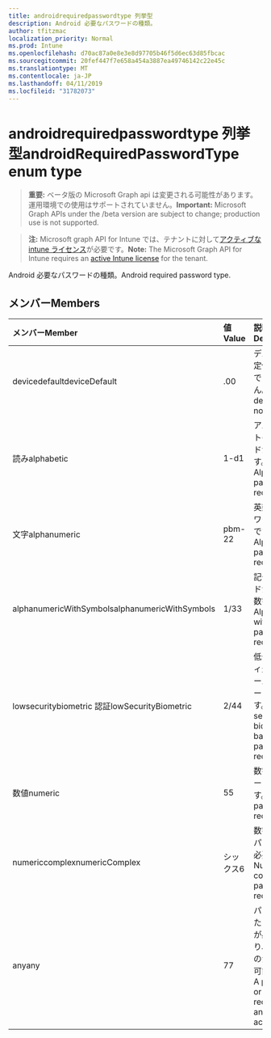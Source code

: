 ```yaml
---
title: androidrequiredpasswordtype 列挙型
description: Android 必要なパスワードの種類。
author: tfitzmac
localization_priority: Normal
ms.prod: Intune
ms.openlocfilehash: d70ac87a0e8e3e8d97705b46f5d6ec63d85fbcac
ms.sourcegitcommit: 20fef447f7e658a454a3887ea49746142c22e45c
ms.translationtype: MT
ms.contentlocale: ja-JP
ms.lasthandoff: 04/11/2019
ms.locfileid: "31782073"
---
```

# <a name="androidrequiredpasswordtype-enum-type"></a><span data-ttu-id="bcd53-103">androidrequiredpasswordtype 列挙型</span><span class="sxs-lookup"><span data-stu-id="bcd53-103">androidRequiredPasswordType enum type</span></span>

> <span data-ttu-id="bcd53-104">**重要:** ベータ版の Microsoft Graph api は変更される可能性があります。運用環境での使用はサポートされていません。</span><span class="sxs-lookup"><span data-stu-id="bcd53-104">**Important:** Microsoft Graph APIs under the /beta version are subject to change; production use is not supported.</span></span>

> <span data-ttu-id="bcd53-105">**注:** Microsoft graph API for Intune では、テナントに対して[アクティブな intune ライセンス](https://go.microsoft.com/fwlink/?linkid=839381)が必要です。</span><span class="sxs-lookup"><span data-stu-id="bcd53-105">**Note:** The Microsoft Graph API for Intune requires an [active Intune license](https://go.microsoft.com/fwlink/?linkid=839381) for the tenant.</span></span>

<span data-ttu-id="bcd53-106">Android 必要なパスワードの種類。</span><span class="sxs-lookup"><span data-stu-id="bcd53-106">Android required password type.</span></span>

## <a name="members"></a><span data-ttu-id="bcd53-107">メンバー</span><span class="sxs-lookup"><span data-stu-id="bcd53-107">Members</span></span>
|<span data-ttu-id="bcd53-108">メンバー</span><span class="sxs-lookup"><span data-stu-id="bcd53-108">Member</span></span>|<span data-ttu-id="bcd53-109">値</span><span class="sxs-lookup"><span data-stu-id="bcd53-109">Value</span></span>|<span data-ttu-id="bcd53-110">説明</span><span class="sxs-lookup"><span data-stu-id="bcd53-110">Description</span></span>|
|:---|:---|:---|
|<span data-ttu-id="bcd53-111">devicedefault</span><span class="sxs-lookup"><span data-stu-id="bcd53-111">deviceDefault</span></span>|<span data-ttu-id="bcd53-112">.0</span><span class="sxs-lookup"><span data-stu-id="bcd53-112">0</span></span>|<span data-ttu-id="bcd53-113">デバイスの既定値。意図的ではありません。</span><span class="sxs-lookup"><span data-stu-id="bcd53-113">Device default value, no intent.</span></span>|
|<span data-ttu-id="bcd53-114">読み</span><span class="sxs-lookup"><span data-stu-id="bcd53-114">alphabetic</span></span>|<span data-ttu-id="bcd53-115">1-d</span><span class="sxs-lookup"><span data-stu-id="bcd53-115">1</span></span>|<span data-ttu-id="bcd53-116">アルファベットのパスワードが必要です。</span><span class="sxs-lookup"><span data-stu-id="bcd53-116">Alphabetic password required.</span></span>|
|<span data-ttu-id="bcd53-117">文字</span><span class="sxs-lookup"><span data-stu-id="bcd53-117">alphanumeric</span></span>|<span data-ttu-id="bcd53-118">pbm-2</span><span class="sxs-lookup"><span data-stu-id="bcd53-118">2</span></span>|<span data-ttu-id="bcd53-119">英数字のパスワードが必要です。</span><span class="sxs-lookup"><span data-stu-id="bcd53-119">Alphanumeric password required.</span></span>|
|<span data-ttu-id="bcd53-120">alphanumericWithSymbols</span><span class="sxs-lookup"><span data-stu-id="bcd53-120">alphanumericWithSymbols</span></span>|<span data-ttu-id="bcd53-121">1/3</span><span class="sxs-lookup"><span data-stu-id="bcd53-121">3</span></span>|<span data-ttu-id="bcd53-122">記号パスワードが必要な英数字。</span><span class="sxs-lookup"><span data-stu-id="bcd53-122">Alphanumeric with symbols password required.</span></span>|
|<span data-ttu-id="bcd53-123">lowsecuritybiometric 認証</span><span class="sxs-lookup"><span data-stu-id="bcd53-123">lowSecurityBiometric</span></span>|<span data-ttu-id="bcd53-124">2/4</span><span class="sxs-lookup"><span data-stu-id="bcd53-124">4</span></span>|<span data-ttu-id="bcd53-125">低セキュリティ生体認証ベースのパスワードが必要です。</span><span class="sxs-lookup"><span data-stu-id="bcd53-125">Low security biometrics based password required.</span></span>|
|<span data-ttu-id="bcd53-126">数値</span><span class="sxs-lookup"><span data-stu-id="bcd53-126">numeric</span></span>|<span data-ttu-id="bcd53-127">5</span><span class="sxs-lookup"><span data-stu-id="bcd53-127">5</span></span>|<span data-ttu-id="bcd53-128">数字のパスワードが必要です。</span><span class="sxs-lookup"><span data-stu-id="bcd53-128">Numeric password required.</span></span>|
|<span data-ttu-id="bcd53-129">numericcomplex</span><span class="sxs-lookup"><span data-stu-id="bcd53-129">numericComplex</span></span>|<span data-ttu-id="bcd53-130">シックス</span><span class="sxs-lookup"><span data-stu-id="bcd53-130">6</span></span>|<span data-ttu-id="bcd53-131">数字の複雑なパスワードが必要です。</span><span class="sxs-lookup"><span data-stu-id="bcd53-131">Numeric complex password required.</span></span>|
|<span data-ttu-id="bcd53-132">any</span><span class="sxs-lookup"><span data-stu-id="bcd53-132">any</span></span>|<span data-ttu-id="bcd53-133">7</span><span class="sxs-lookup"><span data-stu-id="bcd53-133">7</span></span>|<span data-ttu-id="bcd53-134">パスワードまたはパターンが必要であり、任意のものが受け入れ可能である。</span><span class="sxs-lookup"><span data-stu-id="bcd53-134">A password or pattern is required, and any is acceptable.</span></span>|





